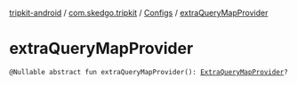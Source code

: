 [tripkit-android](../../index.md) / [com.skedgo.tripkit](../index.md) / [Configs](index.md) / [extraQueryMapProvider](./extra-query-map-provider.md)

# extraQueryMapProvider

`@Nullable abstract fun extraQueryMapProvider(): `[`ExtraQueryMapProvider`](../../com.skedgo.tripkit.routing/-extra-query-map-provider/index.md)`?`